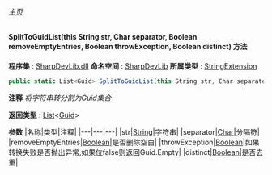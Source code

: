 ###### [主页](./Index.md "主页")
#### SplitToGuidList(this String str, Char separator, Boolean removeEmptyEntries, Boolean throwException, Boolean distinct) 方法
**程序集** : [SharpDevLib.dll](./SharpDevLib.assembly.md "SharpDevLib.dll")
**命名空间** : [SharpDevLib](./SharpDevLib.namespace.md "SharpDevLib")
**所属类型** : [StringExtension](./SharpDevLib.StringExtension.md "StringExtension")
``` csharp
public static List<Guid> SplitToGuidList(this String str, Char separator, Boolean removeEmptyEntries, Boolean throwException, Boolean distinct)
```
**注释**
*将字符串转分割为Guid集合*

**返回类型** : [List](https://learn.microsoft.com/en-us/dotnet/api/system.collections.generic.list-1 "List")\<[Guid](https://learn.microsoft.com/en-us/dotnet/api/system.guid "Guid")\>

**参数**
|名称|类型|注释|
|---|---|---|
|str|[String](https://learn.microsoft.com/en-us/dotnet/api/system.string "String")|字符串|
|separator|[Char](https://learn.microsoft.com/en-us/dotnet/api/system.char "Char")|分隔符|
|removeEmptyEntries|[Boolean](https://learn.microsoft.com/en-us/dotnet/api/system.boolean "Boolean")|是否删除空白|
|throwException|[Boolean](https://learn.microsoft.com/en-us/dotnet/api/system.boolean "Boolean")|如果转换失败是否抛出异常,如果位false则返回Guid.Empty|
|distinct|[Boolean](https://learn.microsoft.com/en-us/dotnet/api/system.boolean "Boolean")|是否去重|

